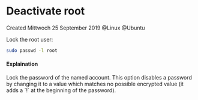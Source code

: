 # Deactivate root
Created Mittwoch 25 September 2019
@Linux @Ubuntu

Lock the root user:
```sh
sudo passwd -l root
```


#### Explaination
Lock the password of the named account. This option disables a password by changing it to a value which matches no possible encrypted value (it adds a ´!´ at the beginning of the password).

